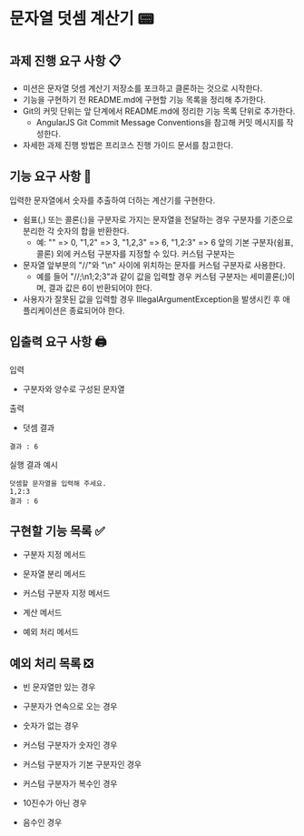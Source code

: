# 문자열 덧셈 계산기 📟

## 과제 진행 요구 사항 📋
- 미션은 문자열 덧셈 계산기 저장소를 포크하고 클론하는 것으로 시작한다.
- 기능을 구현하기 전 README.md에 구현할 기능 목록을 정리해 추가한다.
- Git의 커밋 단위는 앞 단계에서 README.md에 정리한 기능 목록 단위로 추가한다.
    - AngularJS Git Commit Message Conventions을 참고해 커밋 메시지를 작성한다.
- 자세한 과제 진행 방법은 프리코스 진행 가이드 문서를 참고한다.

## 기능 요구 사항 🎯
입력한 문자열에서 숫자를 추출하여 더하는 계산기를 구현한다.

- 쉼표(,) 또는 콜론(:)을 구분자로 가지는 문자열을 전달하는 경우 구분자를 기준으로 분리한 각 숫자의 합을 반환한다.
	- 예: "" => 0, "1,2" => 3, "1,2,3" => 6, "1,2:3" => 6
앞의 기본 구분자(쉼표, 콜론) 외에 커스텀 구분자를 지정할 수 있다. 커스텀 구분자는
- 문자열 앞부분의 "//"와 "\n" 사이에 위치하는 문자를 커스텀 구분자로 사용한다.
	- 예를 들어 "//;\n1;2;3"과 같이 값을 입력할 경우 커스텀 구분자는 세미콜론(;)이며, 결과 값은 6이 반환되어야 한다.
- 사용자가 잘못된 값을 입력할 경우 IllegalArgumentException을 발생시킨 후 애플리케이션은 종료되어야 한다.

## 입출력 요구 사항 🖨️
입력
- 구분자와 양수로 구성된 문자열

출력
- 덧셈 결과

`결과 : 6`

실행 결과 예시
```
덧셈할 문자열을 입력해 주세요.
1,2:3
결과 : 6
```
## 구현할 기능 목록 ✅

- 구분자 지정 메서드

- 문자열 분리 메서드

- 커스텀 구분자 지정 메서드

- 계산 메서드

- 예외 처리 메서드

## 예외 처리 목록 ❎

- 빈 문자열만 있는 경우

- 구분자가 연속으로 오는 경우

- 숫자가 없는 경우

- 커스텀 구분자가 숫자인 경우

- 커스텀 구분자가 기본 구분자인 경우

- 커스텀 구분자가 복수인 경우

- 10진수가 아닌 경우

- 음수인 경우